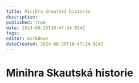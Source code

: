 ```yaml
---
title: Minihra Skautská historie
description: 
published: true
date: 2024-08-20T10:47:24.924Z
tags: 
editor: markdown
dateCreated: 2024-08-20T10:47:24.924Z
---
```


# Minihra Skautská historie